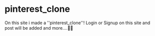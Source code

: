 # pinterest_clone <i class="fa-brands fa-pinterest-p" style="color: #df3011;"></i>
On this site i made a ''pinterest_clone''! Login or Signup on this site and post will be added and more....🙌🏻
